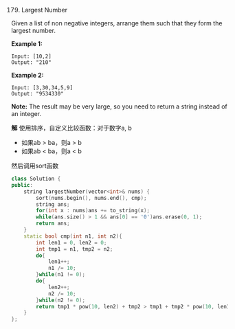 179. Largest Number

Given a list of non negative integers, arrange them such that they form the largest number.

**Example 1:**

```
Input: [10,2]
Output: "210"
```

**Example 2:**

```
Input: [3,30,34,5,9]
Output: "9534330"
```

**Note:** The result may be very large, so you need to return a string instead of an integer.

**解**	使用排序，自定义比较函数：对于数字a, b

+ 如果ab > ba，则a > b
+ 如果ab < ba，则a < b

然后调用sort函数

```c++
class Solution {
public:
    string largestNumber(vector<int>& nums) {
        sort(nums.begin(), nums.end(), cmp);
        string ans;
        for(int x : nums)ans += to_string(x);
        while(ans.size() > 1 && ans[0] == '0')ans.erase(0, 1);
        return ans;
    }
    static bool cmp(int n1, int n2){
        int len1 = 0, len2 = 0;
        int tmp1 = n1, tmp2 = n2;
        do{
            len1++;
            n1 /= 10;
        }while(n1 != 0);
        do{
            len2++;
            n2 /= 10;
        }while(n2 != 0);
        return tmp1 * pow(10, len2) + tmp2 > tmp1 + tmp2 * pow(10, len1);
    }
};
```

